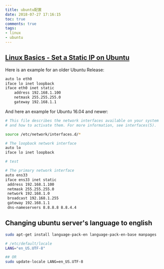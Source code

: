 ```yaml
---
title: ubuntu配置
date: 2018-07-27 17:16:15
toc: true
comments: true
tags:
- linux
- ubuntu
---
```



## [Linux Basics - Set a Static IP on Ubuntu](https://www.howtoforge.com/linux-basics-set-a-static-ip-on-ubuntu)

Here is an example for an older Ubuntu Release:

```bash
auto lo eth0
iface lo inet loopback
iface eth0 inet static
	address 192.168.1.100
	netmask 255.255.255.0
	gateway 192.168.1.1
```    
And here an example for Ubuntu 16.04 and newer:
```bash
# This file describes the network interfaces available on your system
# and how to activate them. For more information, see interfaces(5).

source /etc/network/interfaces.d/*

# The loopback network interface
auto lo
iface lo inet loopback

# test

# The primary network interface
auto ens33
iface ens33 inet static
 address 192.168.1.100
 netmask 255.255.255.0
 network 192.168.1.0
 broadcast 192.168.1.255
 gateway 192.168.1.1
 dns-nameservers 8.8.8.8 8.8.4.4
 ```

## Changing ubuntu server's language to english
```sh
sudo apt-get install language-pack-en language-pack-en-base manpages
```

```sh
# /etc/default/locale
LANG="en_US.UTF-8"
```
```sh
## OR
sudo update-locale LANG=en_US.UTF-8
```
